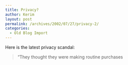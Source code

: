 ```yaml
---
title: Privacy?
author: Kerim
layout: post
permalink: /archives/2002/07/27/privacy-2/
categories:
  - Old Blog Import
---
```

Here is the latest privacy scandal:


>   &#8220;They thought they were making routine purchases 
>   

>   
>  